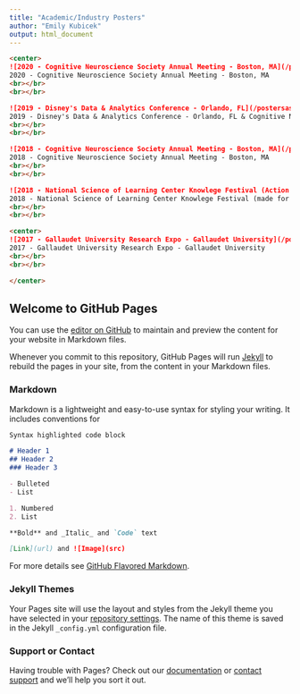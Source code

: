 ```yaml
---
title: "Academic/Industry Posters"
author: "Emily Kubicek"
output: html_document
---
```

```markdown
<center>
![2020 - Cognitive Neuroscience Society Annual Meeting - Boston, MA](/postersasjpegs/ASLMR_poster.jpg)
2020 - Cognitive Neuroscience Society Annual Meeting - Boston, MA
<br></br>
<br></br>

![2019 - Disney's Data & Analytics Conference - Orlando, FL](/postersasjpegs/DDAC_poster.jpg)
2019 - Disney's Data & Analytics Conference - Orlando, FL & Cognitive Neuroscience Society Annual Meeting - San Francisco, CA
<br></br>
<br></br>

![2018 - Cognitive Neuroscience Society Annual Meeting - Boston, MA](/postersasjpegs/CNS2018_poster.jpg)
2018 - Cognitive Neuroscience Society Annual Meeting - Boston, MA
<br></br>
<br></br>

![2018 - National Science of Learning Center Knowlege Festival (Action & Brain Lab) - Washington, DC](/postersasjpegs/KF_5.jpg)
2018 - National Science of Learning Center Knowlege Festival (made for Action & Brain Lab) - Washington, DC
<br></br>
<br></br>

<center>
![2017 - Gallaudet University Research Expo - Gallaudet University](/postersasjpegs/PLD-Rotation_ResearchExpo2017.jpg)
2017 - Gallaudet University Research Expo - Gallaudet University
<br></br>
<br></br>

</center>
```









## Welcome to GitHub Pages

You can use the [editor on GitHub](https://github.com/EmilyKubicek/posters/edit/master/index.md) to maintain and preview the content for your website in Markdown files.

Whenever you commit to this repository, GitHub Pages will run [Jekyll](https://jekyllrb.com/) to rebuild the pages in your site, from the content in your Markdown files.

### Markdown

Markdown is a lightweight and easy-to-use syntax for styling your writing. It includes conventions for

```markdown
Syntax highlighted code block

# Header 1
## Header 2
### Header 3

- Bulleted
- List

1. Numbered
2. List

**Bold** and _Italic_ and `Code` text

[Link](url) and ![Image](src)
```

For more details see [GitHub Flavored Markdown](https://guides.github.com/features/mastering-markdown/).

### Jekyll Themes

Your Pages site will use the layout and styles from the Jekyll theme you have selected in your [repository settings](https://github.com/EmilyKubicek/posters/settings). The name of this theme is saved in the Jekyll `_config.yml` configuration file.

### Support or Contact

Having trouble with Pages? Check out our [documentation](https://help.github.com/categories/github-pages-basics/) or [contact support](https://github.com/contact) and we’ll help you sort it out.
